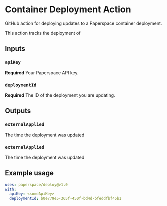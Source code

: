 # Container Deployment Action
GitHub action for deploying updates to a Paperspace container deployment.

This action tracks the deployment of 

## Inputs

### `apiKey`

**Required** Your Paperspace API key.

### `deploymentId`

**Required** The ID of the deployment you are updating.

## Outputs

### `externalApplied`

The time the deployment was updated

### `externalApplied`

The time the deployment was updated

## Example usage

```yaml
uses: paperspace/deploy@v1.0
with:
  apiKey: <someApiKey>
  deploymentId: b0e779e5-365f-450f-bd4d-bfeddfbf45b1
```